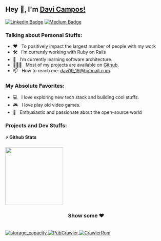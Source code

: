 ## Hey 👋, I'm [Davi Campos!](https://github.com/davi19/)

[![Linkedin Badge](https://img.shields.io/badge/-LinkedIn-0e76a8?style=for-the-badge&logo=Linkedin&logoColor=white)](https://www.linkedin.com/in/davi-campos-gon%C3%A7alves-212439124/) [![Medium Badge](https://img.shields.io/badge/medium-%2312100E.svg?&style=for-the-badge&logo=medium&logoColor=white)](https://davi19-19.medium.com/)

### Talking about Personal Stuffs:

- ❤️ &nbsp; To positively impact the largest number of people with my work<br /> 
- 🛠 &nbsp; I’m currently working with Ruby on Rails<br /> 
- 🚀 &nbsp; I’m currently learning software architecture.
- 👨🏻‍💻 &nbsp; Most of my projects are available on [Github](https://github.com/davi19).
- 📫 &nbsp; How to reach me: davi19_19@hotmail.com.

### My Absolute Favorites:

- 💻 &nbsp; I love exploring new tech stack and building cool stuffs.
- 🎮 &nbsp; I love play old video games.
- 🐧 &nbsp; Enthusiastic and passionate about the open-source world


<!--
<code><img height="25" src="https://raw.githubusercontent.com/github/explore/80688e429a7d4ef2fca1e82350fe8e3517d3494d/topics/sass/sass.png" alt="sass"></code>
-->

### Projects and Dev Stuffs:


  <summary><b>⚡ Github Stats</b></summary>
  <br/>
<img height="180em" src="https://github-readme-stats-davi19.vercel.app/api?username=davi19&count_private=true&show_icons=true&theme=dracula" />
<div align="center">

### Show some ❤️

</div>
    <br />
<a href="https://github.com/davi19/storage_capacity">
  <img align="center" src="https://github-readme-stats.vercel.app/api/pin/?username=davi19&repo=storage_capacity&show_icons=true&line_height=27&title_color=6aa6f8&text_color=8a919a&icon_color=6aa6f8&bg_color=0e1116" alt="storage_capacity" />
</a>
<a href="https://github.com/davi19/storage_capacity">
  <img align="center" src="https://github-readme-stats.vercel.app/api/pin/?username=davi19&repo=PubCrawler&show_icons=true&line_height=27&title_color=6aa6f8&text_color=8a919a&icon_color=6aa6f8&bg_color=0e1116" alt="PubCrawler" />
</a>
<a href="https://github.com/davi19/storage_capacity">
  <img align="center" src="https://github-readme-stats.vercel.app/api/pin/?username=davi19&repo=CrawlerRom&show_icons=true&line_height=27&title_color=6aa6f8&text_color=8a919a&icon_color=6aa6f8&bg_color=0e1116" alt="CrawlerRom" />
</a>
<div align="center">

</div>


